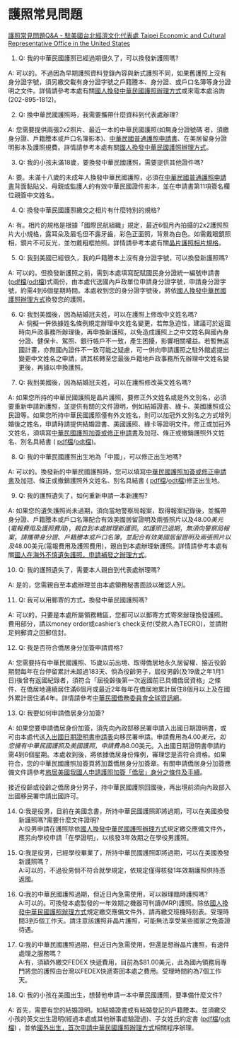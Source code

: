 # 護照常見問題

[護照常見問題Q&amp;A - 駐美國台北經濟文化代表處 Taipei Economic and Cultural Representative Office in the United States](https://www.roc-taiwan.org/us/post/288.html)



1. Q: 我的中華民國護照已經過期很久了，可以換發新護照嗎?  

A: 可以的。不過因為早期護照資料登錄內容與新式護照不同，如果舊護照上沒有身分證字號，須另繳交載有身分證字號之戶籍謄本、身分證、或戶口名簿等身分證明之文件。詳情請參考本處有關[國人換發中華民國護照辦理方式](http://www.roc-taiwan.org/us/post/274.html "(另開視窗)(另開新視窗)")或來電本處洽詢(202-895-1812)。

2. Q: 換中華民國護照時，我需要攜帶什麼資料到代表處辦理?  

A: 您需要提供兩張2x2照片、最近一本的中華民國護照(如無身分證號碼 者，須繳身分證、戶籍謄本或戶口名簿影本)、[中華民國普通護照申請書](https://www.roc-taiwan.org/uploads/sites/2/2013/06/%E8%AD%B7%E7%85%A7%E7%94%B3%E8%AB%8B%E6%9B%B8.pdf "開啟檔案:護照申請書.pdf(另開新視窗)")、在美居留身分證明影本及護照規費。詳情請參考本處有關[國人換發中華民國護照辦理方式](http://www.roc-taiwan.org/us/post/274.html "(另開視窗)(另開新視窗)")。

3. Q: 我的小孩未滿18歲，要換發中華民國護照，需要提供其他證件嗎?  

A: 要。未滿十八歲的未成年人換發中華民國護照，必須在[中華民國普通護照申請書](https://www.roc-taiwan.org/uploads/sites/2/2013/06/%E8%AD%B7%E7%85%A7%E7%94%B3%E8%AB%8B%E6%9B%B8.pdf "開啟檔案:護照申請書.pdf(另開新視窗)")背面黏貼父、母親或監護人的有效中華民國證件影本，並在申請書第11項簽名欄位親簽中文姓名。

4. Q: 換發中華民國護照繳交之相片有什麼特別的規格?  

A: 有。相片的規格是根據「國際民航組織」規定，最近6個月內拍攝的2x2護照照片大小規格，露耳朵及眉毛但不露牙齒，彩色正面照，背景為白色。如需戴眼鏡照相，鏡片不可反光，並勿戴粗框拍照。詳情請參考本處有關[晶片護照相片規格](http://www.roc-taiwan.org/us/post/272.html "(另開視窗)(另開新視窗)")。

5. Q: 我到美國已經很久，我的戶籍謄本上沒有身分證字號，可以換發新護照嗎?  

A: 可以的。但換發新護照之前，需到本處填寫配賦國民身分證統一編號申請書([pdf檔](https://www.roc-taiwan.org/uploads/sites/2/2011/06/%E9%85%8D%E8%B3%A6%E5%9C%8B%E6%B0%91%E8%BA%AB%E5%88%86%E8%AD%89%E7%B5%B1%E4%B8%80%E7%B7%A8%E8%99%9F%E7%94%B3%E8%AB%8B%E6%9B%B8.pdf "開啟檔案:配賦國民身分證統一編號申請書.pdf(另開新視窗)")/[odt檔](https://www.roc-taiwan.org/uploads/sites/2/2013/06/%E9%85%8D%E8%B3%A6%E5%9C%8B%E6%B0%91%E8%BA%AB%E5%88%86%E8%AD%89%E7%B5%B1%E4%B8%80%E7%B7%A8%E8%99%9F%E7%94%B3%E8%AB%8B%E6%9B%B8.odt "開啟檔案:配賦國民身分證統一編號申請書.odt(另開新視窗)"))式兩份，由本處代送國內戶政單位申請身分證字號，申請身分證字號，約需4到6個星期時間。本處收到您的身分證字號後，將依[國人換發中華民國護照辦理方式](http://www.roc-taiwan.org/us/post/274.html "(另開視窗)(另開新視窗)")換發您的護照。

6. Q: 我到美國後，因為結婚冠夫姓，可以在護照上修改中文姓名嗎?  
   A: 倘擬一併依據姓名條例規定辦理中文姓名變更，若無急迫性，建議可於返國時向戶政事務所辦理後，再申換新護照，以免造成護照上之中文姓名與國內身分證、健保卡、駕照、銀行帳戶不一致，產生困擾，影響相關權益。若暫無返國計畫，亦無國內證件不一致可能之疑慮，可一併向申請護照之駐外館處提出變更中文姓名之申請，請其核轉至您最後戶籍地戶政事務所先辦理中文姓名變更後，再據以申換護照。

7. Q: 我到美國後，因為結婚冠夫姓，可以在護照修改英文姓名嗎?  

A: 如果您所持的中華民國護照是晶片護照，要修正外文姓名或是外文別名，必須要重新申請新護照，並提供有關的文件證明，例如結婚證書、綠卡、美國護照或公民證等。如果您所持中華民國護照僅有外文姓名，則可以加冠外文別名之方式增列婚後之姓名，申請時請提供結婚證書、美國護照、綠卡等證明文件。修正或加冠外文姓名，須填寫[中華民國護照加簽或修正申請書](https://www.roc-taiwan.org/uploads/sites/2/2013/06/%E8%AD%B7%E7%85%A7%E5%8A%A0%E7%B0%BD%E6%88%96%E4%BF%AE%E6%AD%A3%E7%94%B3%E8%AB%8B%E6%9B%B8.pdf "開啟檔案:護照加簽或修正申請書.pdf(另開新視窗)")及加冠、條正或撤銷護照外文姓名、別名具結書 ( [pdf檔](https://www.roc-taiwan.org/uploads/sites/2/2011/06/%E5%8A%A0%E5%86%A0%E3%80%81%E6%A2%9D%E6%AD%A3%E6%88%96%E6%92%A4%E9%8A%B7%E8%AD%B7%E7%85%A7%E5%A4%96%E6%96%87%E5%A7%93%E5%90%8D%E3%80%81%E5%88%A5%E5%90%8D%E5%85%B7%E7%B5%90%E6%9B%B8.pdf "開啟檔案:加冠、條正或撤銷護照外文姓名、別名具結書.pdf(另開新視窗)")/[odt檔](https://www.roc-taiwan.org/uploads/sites/2/2013/06/%E5%8A%A0%E5%86%A0%E3%80%81%E6%A2%9D%E6%AD%A3%E6%88%96%E6%92%A4%E9%8A%B7%E8%AD%B7%E7%85%A7%E5%A4%96%E6%96%87%E5%A7%93%E5%90%8D%E3%80%81%E5%88%A5%E5%90%8D%E5%85%B7%E7%B5%90%E6%9B%B8.odt "開啟檔案:加冠、條正或撤銷護照外文姓名、別名具結書.odt(另開新視窗)"))。

8. Q: 我的中華民國護照出生地為「中國」，可以修正出生地嗎?  

A: 可以的。換發新的中華民國護照時，您可以填寫[中華民國護照加簽或修正申請書](https://www.roc-taiwan.org/uploads/sites/2/2013/06/%E8%AD%B7%E7%85%A7%E5%8A%A0%E7%B0%BD%E6%88%96%E4%BF%AE%E6%AD%A3%E7%94%B3%E8%AB%8B%E6%9B%B8.pdf "開啟檔案:護照加簽或修正申請書.pdf(另開新視窗)")及加冠、條正或撤銷護照外文姓名、別名具結書 ( [pdf檔](https://www.roc-taiwan.org/uploads/sites/2/2011/06/%E5%8A%A0%E5%86%A0%E3%80%81%E6%A2%9D%E6%AD%A3%E6%88%96%E6%92%A4%E9%8A%B7%E8%AD%B7%E7%85%A7%E5%A4%96%E6%96%87%E5%A7%93%E5%90%8D%E3%80%81%E5%88%A5%E5%90%8D%E5%85%B7%E7%B5%90%E6%9B%B8.pdf "開啟檔案:加冠、條正或撤銷護照外文姓名、別名具結書.pdf(另開新視窗)")/[odt檔](https://www.roc-taiwan.org/uploads/sites/2/2013/06/%E5%8A%A0%E5%86%A0%E3%80%81%E6%A2%9D%E6%AD%A3%E6%88%96%E6%92%A4%E9%8A%B7%E8%AD%B7%E7%85%A7%E5%A4%96%E6%96%87%E5%A7%93%E5%90%8D%E3%80%81%E5%88%A5%E5%90%8D%E5%85%B7%E7%B5%90%E6%9B%B8.odt "開啟檔案:加冠、條正或撤銷護照外文姓名、別名具結書.odt(另開新視窗)"))修正出生地。

9. Q: 我的護照遺失了，如何重新申請一本新護照?  

A: 如果您的遺失護照尚未過期，須向當地警察局報案，取得報案紀錄後，並攜帶身分證、戶籍謄本或戶口名簿配合有效美國居留證明及兩張照片以及$48.00美元(電報費用及護照費用)，親自到本處辦理新護照。如護照已過期，無須向警察局報案，請攜帶身分證、戶籍謄本或戶口名簿，並配合有效美國居留證明及兩張照片以及$48.00美元(電報費用及護照費用)，親自到本處辦理新護照。詳情請參考本處有關[國人在海外不慎遺失護照，申請補發之辦理方式](http://www.roc-taiwan.org/us/post/276.html "(另開視窗)(另開新視窗)")。

10. Q: 我的護照遺失了，需要本人親自到代表處辦理嗎?  

A: 是的，您需親自至本處辦理並由本處領務秘書面談以確認人別。

11. Q: 我可以用郵寄的方式，換發中華民國護照嗎?  

A: 可以的，只要是本處所屬領務轄區，您都可以以郵寄方式寄來辦理換發護照。費用部分，請以money order或cashier’s check支付(受款人為TECRO)，並請附足夠郵資之回郵信封。

12. Q: 我是否符合僑居身分加簽申請資格?  

A: 您需要持有中華民國護照、15歲以前出境、取得僑居地永久居留權、接近役齡期間每年在台停留累計未超過183天、倘為役齡男子，屆役男齡(及19歲之年1月1日)後曾有返國紀錄者，須符合「屆役齡後第一次返國前已具備僑居資格」之條件、在僑居地連續居住滿6個月或最近2年每年在僑居地累計居住8個月以上及在國外累計居住滿4年。詳情請參考[中華民國僑務委員會全球資訊網](http://www.ocac.gov.tw/ "(另開視窗)(另開新視窗)")。

13. Q: 我要如何申請僑居身分加簽?  

A: 如果您要申請僑居身份加簽，須先向內政部移民署申請入出國日期證明書，或可由本處代送[入出國日期證明書申請表](https://www.roc-taiwan.org/uploads/sites/2/2013/06/%E5%85%A5%E5%87%BA%E5%9C%8B%E6%97%A5%E6%9C%9F%E8%AD%89%E6%98%8E%E6%9B%B8%E7%94%B3%E8%AB%8B%E8%A1%A8.pdf "開啟檔案:入出國日期證明書申請表.pdf(另開新視窗)")向移民署申請。申請費用為$4.00美元，如您擁有中華民國護照及美國護照，申請費為$8.00美元。入出國日期證明書申請約需4到6個星期。本處收到後，將依據僑居身份條例，審理您是否符合資格。如果符合，您的中華民國護照加簽頁將加蓋僑居身分加簽章。有關申請僑居身分加簽應備文件請參考[旅居美國我國人申請護照加簽「僑居」身分之條件及手續](http://www.roc-taiwan.org/us/post/280.html "(另開視窗)(另開新視窗)")。

接近役齡或役齡之僑居身分男子，持中華民國護照回國後，再出境前須向內政部入出國移民署申請出國許可。

14. Q:我是役男，目前在美國念書，所持中華民國護照即將過期，可以在美國換發新護照嗎?需要什麼文件證明?  
    A:役男申請在護照除依[國人換發中華民國護照辦理方式](http://www.roc-taiwan.org/us/post/274.html "(另開視窗)(另開新視窗)")規定繳交應備文件外，應另向學校申請「在學證明」，以核發3年效期之在學役男護照。

15. Q:我是役男，已經學校畢業了，所持中華民國護照即將過期，可以在美國換發新護照嗎？  
    A:可以的，不過役男倘不符合就學規定，依規定僅得核發1年效期護照供持憑返國。

16. Q:我的中華民國護照過期，但近日內急需使用，可以辦理臨時護照嗎?  
    A:可以的。可換發本處製發的一年效期之機器可判讀(MRP)護照。除依[國人換發中華民國護照辦理方式](http://www.roc-taiwan.org/us/post/274.html "(另開視窗)(另開新視窗)")規定繳交應備文件外，請再繳交班機時刻表。受理時間3到5個工作天。請注意該護照非晶片護照，可能無法享受某些國家之免簽證待遇。

17. Q:我的中華民國護照過期，但近日內急需使用，但還是想辦晶片護照，有速件處理之服務嗎？  
    A:有，須額外繳交FEDEX 快遞費用，目前為$81.00美元，此為國內領務局專門將您的護照由台灣以FEDEX快遞寄回本處之費用。受理時間約為7個工作天。

18. Q: 我的小孩在美國出生，想替他申請一本中華民國護照，要準備什麼文件?  

A: 首先，需要有您的結婚證明。如結婚證書或有結婚登記的戶籍謄本。並須繳交小孩的英文出生證明(經過本處或其他辦事處驗證過)、子女姓氏約定書 ([pdf檔](https://www.roc-taiwan.org/uploads/sites/2/2011/06/%E5%AD%90%E5%A5%B3%E5%A7%93%E6%B0%8F%E7%B4%84%E5%AE%9A%E6%9B%B8.pdf "開啟檔案:子女姓氏約定書.pdf(另開新視窗)")/[odt檔](https://www.roc-taiwan.org/uploads/sites/2/2013/06/%E5%AD%90%E5%A5%B3%E5%A7%93%E6%B0%8F%E7%B4%84%E5%AE%9A%E6%9B%B8.odt "開啟檔案:子女姓氏約定書.odt(另開新視窗)")) ，並依[國外出生，首次申請中華民國護照辦理方式](http://www.roc-taiwan.org/us/post/278.html "(另開視窗)(另開新視窗)")相關程序辦理。
